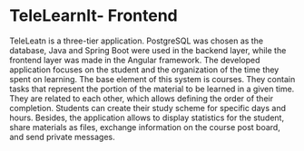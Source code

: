 # TeleLearnIt- Frontend
TeleLeatn is a three-tier application. PostgreSQL was chosen as the database, Java and Spring Boot were used in the backend layer, while the frontend layer was made in the Angular framework. The developed application focuses on the student and the organization of the time they spent on learning. The base element of this system is courses. They contain tasks that represent the portion of the material to be learned in a given time. They are related to each other, which allows defining the order of their completion. Students can create their study scheme for specific days and hours. Besides, the application allows to display statistics for the student, share materials as files, exchange information on the course post board, and send private messages.
